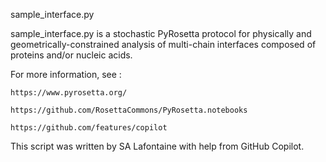 sample_interface.py

sample_interface.py is a stochastic PyRosetta protocol for physically and geometrically-constrained analysis of multi-chain interfaces composed of proteins and/or nucleic acids.

For more information, see :

    https://www.pyrosetta.org/

    https://github.com/RosettaCommons/PyRosetta.notebooks

    https://github.com/features/copilot

This script was written by SA Lafontaine with help from GitHub Copilot.
